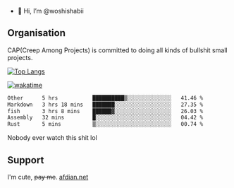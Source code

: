 - 👋 Hi, I’m @woshishabii

## Organisation

CAP(Creep Among Projects) is committed to doing all kinds of bullshit small projects.

[![Top Langs](https://github-readme-stats.vercel.app/api/top-langs/?username=woshishabii&layout=compact)](https://github.com/anuraghazra/github-readme-stats)

[![wakatime](https://wakatime.com/badge/user/34d02784-acc1-4a16-82d7-33fdb53c4ed6.svg)](https://wakatime.com/@34d02784-acc1-4a16-82d7-33fdb53c4ed6)


<!--START_SECTION:waka-->

```txt
Other      5 hrs           ██████████▒░░░░░░░░░░░░░░   41.46 %
Markdown   3 hrs 18 mins   ███████░░░░░░░░░░░░░░░░░░   27.35 %
fish       3 hrs 8 mins    ██████▓░░░░░░░░░░░░░░░░░░   26.03 %
Assembly   32 mins         █░░░░░░░░░░░░░░░░░░░░░░░░   04.42 %
Rust       5 mins          ▒░░░░░░░░░░░░░░░░░░░░░░░░   00.74 %
```

<!--END_SECTION:waka-->

Nobody ever watch this shit lol

## Support
I'm cute, ~~pay me~~.
[afdian.net](https://afdian.com/a/woshishabi)

<!---
woshishabii/woshishabii is a ✨ special ✨ repository because its `README.md` (this file) appears on your GitHub profile.
You can click the Preview link to take a look at your changes.
--->
